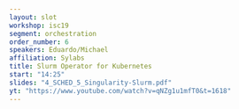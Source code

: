 ```yaml
---
layout: slot
workshop: isc19
segment: orchestration
order_number: 6
speakers: Eduardo/Michael
affiliation: Sylabs
title: Slurm Operator for Kubernetes
start: "14:25"
slides: "4_SCHED_5_Singularity-Slurm.pdf"
yt: "https://www.youtube.com/watch?v=qNZg1u1mfT0&t=1618"
---
```

